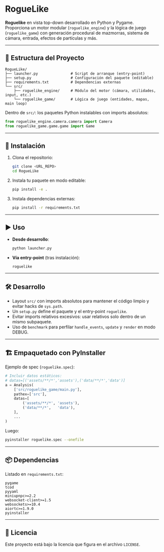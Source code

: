 # RogueLike

**Roguelike** en vista top-down desarrollado en Python y Pygame. Proporciona un motor modular (`roguelike_engine`) y la lógica de juego (`roguelike_game`) con generación procedural de mazmorras, sistema de cámara, entrada, efectos de partículas y más.

---

## 📁 Estructura del Proyecto

```text
RogueLike/
├── launcher.py               # Script de arranque (entry-point)
├── setup.py                  # Configuración del paquete (editable)
├── requirements.txt          # Dependencias externas
└── src/
    ├── roguelike_engine/     # Módulo del motor (cámara, utilidades, input, etc.)
    └── roguelike_game/       # Lógica de juego (entidades, mapas, main loop)
```

Dentro de `src/`: los paquetes Python instalables con imports absolutos:

```python
from roguelike_engine.camera.camera import Camera
from roguelike_game.game.game import Game
```

---

## 🚀 Instalación

1. Clona el repositorio:

   ```bash
   git clone <URL_REPO>
   cd RogueLike
   ```
2. Instala tu paquete en modo editable:

   ```bash
   pip install -e .
   ```
3. Instala dependencias externas:

   ```bash
   pip install -r requirements.txt
   ```

---

## ▶️ Uso

* **Desde desarrollo**:

  ```bash
  python launcher.py
  ```
* **Vía entry-point** (tras instalación):

  ```bash
  roguelike
  ```

---

## 🛠️ Desarrollo

* Layout `src/` con imports absolutos para mantener el código limpio y evitar hacks de `sys.path`.
* Un `setup.py` define el paquete y el entry-point `roguelike`.
* Evitar imports relativos excesivos: usar relativos solo dentro de un mismo subpaquete.
* Uso de `benchmark` para perfilar `handle_events`, `update` y `render` en modo DEBUG.

---

## 🏗️ Empaquetado con PyInstaller

Ejemplo de spec (`roguelike.spec`):

```python
# Incluir datos estáticos:
# datas=[('assets/**/*','assets'),('data/**/*','data')]
a = Analysis(
    ['src/roguelike_game/main.py'],
    pathex=['src'],
    datas=[
        ('assets/**/*', 'assets'),
        ('data/**/*',   'data'),
    ],
    ...
)
```

Luego:

```bash
pyinstaller roguelike.spec --onefile
```

---

## 📦 Dependencias

Listado en `requirements.txt`:

```text
pygame
tcod
pyyaml
miniupnpc>=2.2
websocket-client>=1.5
websockets>=10.4
aiortc>=1.9.0
pyinstaller
```

---

## 📝 Licencia

Este proyecto está bajo la licencia que figura en el archivo `LICENSE`.
